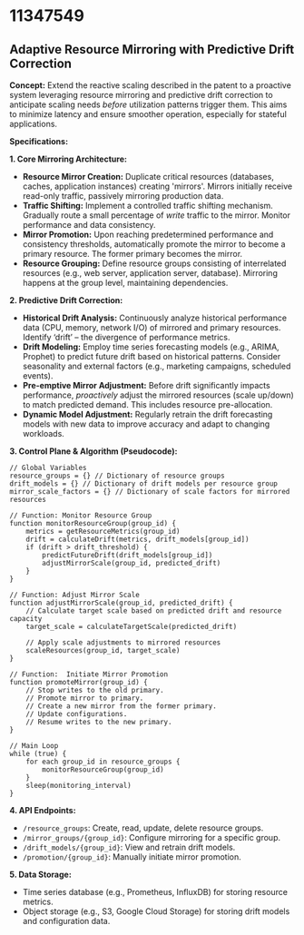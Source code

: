 # 11347549

## Adaptive Resource Mirroring with Predictive Drift Correction

**Concept:** Extend the reactive scaling described in the patent to a proactive system leveraging resource mirroring and predictive drift correction to anticipate scaling needs *before* utilization patterns trigger them. This aims to minimize latency and ensure smoother operation, especially for stateful applications.

**Specifications:**

**1. Core Mirroring Architecture:**

*   **Resource Mirror Creation:** Duplicate critical resources (databases, caches, application instances) creating 'mirrors'. Mirrors initially receive read-only traffic, passively mirroring production data.
*   **Traffic Shifting:** Implement a controlled traffic shifting mechanism. Gradually route a small percentage of *write* traffic to the mirror. Monitor performance and data consistency.
*   **Mirror Promotion:** Upon reaching predetermined performance and consistency thresholds, automatically promote the mirror to become a primary resource. The former primary becomes the mirror.
*   **Resource Grouping:** Define resource groups consisting of interrelated resources (e.g., web server, application server, database). Mirroring happens at the group level, maintaining dependencies.

**2. Predictive Drift Correction:**

*   **Historical Drift Analysis:** Continuously analyze historical performance data (CPU, memory, network I/O) of mirrored and primary resources. Identify ‘drift’ – the divergence of performance metrics.
*   **Drift Modeling:** Employ time series forecasting models (e.g., ARIMA, Prophet) to predict future drift based on historical patterns.  Consider seasonality and external factors (e.g., marketing campaigns, scheduled events).
*   **Pre-emptive Mirror Adjustment:** Before drift significantly impacts performance, *proactively* adjust the mirrored resources (scale up/down) to match predicted demand. This includes resource pre-allocation.
*   **Dynamic Model Adjustment:** Regularly retrain the drift forecasting models with new data to improve accuracy and adapt to changing workloads.

**3.  Control Plane & Algorithm (Pseudocode):**

```
// Global Variables
resource_groups = {} // Dictionary of resource groups
drift_models = {} // Dictionary of drift models per resource group
mirror_scale_factors = {} // Dictionary of scale factors for mirrored resources

// Function: Monitor Resource Group
function monitorResourceGroup(group_id) {
    metrics = getResourceMetrics(group_id)
    drift = calculateDrift(metrics, drift_models[group_id])
    if (drift > drift_threshold) {
        predictFutureDrift(drift_models[group_id])
        adjustMirrorScale(group_id, predicted_drift)
    }
}

// Function: Adjust Mirror Scale
function adjustMirrorScale(group_id, predicted_drift) {
    // Calculate target scale based on predicted drift and resource capacity
    target_scale = calculateTargetScale(predicted_drift)
    
    // Apply scale adjustments to mirrored resources
    scaleResources(group_id, target_scale)
}

// Function:  Initiate Mirror Promotion
function promoteMirror(group_id) {
    // Stop writes to the old primary.
    // Promote mirror to primary.
    // Create a new mirror from the former primary.
    // Update configurations.
    // Resume writes to the new primary.
}

// Main Loop
while (true) {
    for each group_id in resource_groups {
        monitorResourceGroup(group_id)
    }
    sleep(monitoring_interval)
}
```

**4.  API Endpoints:**

*   `/resource_groups`:  Create, read, update, delete resource groups.
*   `/mirror_groups/{group_id}`: Configure mirroring for a specific group.
*   `/drift_models/{group_id}`:  View and retrain drift models.
*   `/promotion/{group_id}`:  Manually initiate mirror promotion.

**5.  Data Storage:**

*   Time series database (e.g., Prometheus, InfluxDB) for storing resource metrics.
*   Object storage (e.g., S3, Google Cloud Storage) for storing drift models and configuration data.